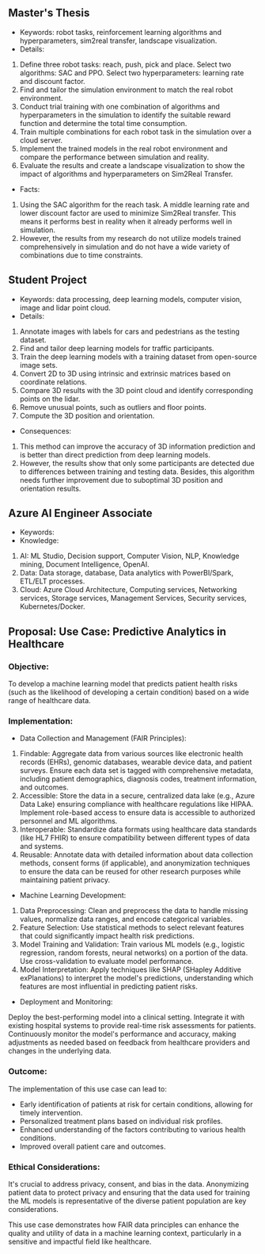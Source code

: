 ## Master's Thesis
- Keywords: robot tasks, reinforcement learning algorithms and hyperparameters, sim2real transfer, landscape visualization.
- Details:
1. Define three robot tasks: reach, push, pick and place. Select two algorithms: SAC and PPO. Select two hyperparameters: learning rate and discount factor. 
2. Find and tailor the simulation environment to match the real robot environment.
3. Conduct trial training with one combination of algorithms and hyperparameters in the simulation to identify the suitable reward function and determine the total time consumption.
4. Train multiple combinations for each robot task in the simulation over a cloud server.
5. Implement the trained models in the real robot environment and compare the performance between simulation and reality.
6. Evaluate the results and create a landscape visualization to show the impact of algorithms and hyperparameters on Sim2Real Transfer.
- Facts:
1. Using the SAC algorithm for the reach task. A middle learning rate and lower discount factor are used to minimize Sim2Real transfer. This means it performs best in reality when it already performs well in simulation.
2. However, the results from my research do not utilize models trained comprehensively in simulation and do not have a wide variety of combinations due to time constraints.
## Student Project
- Keywords: data processing, deep learning models, computer vision, image and lidar point cloud.
- Details:
1. Annotate images with labels for cars and pedestrians as the testing dataset.
2. Find and tailor deep learning models for traffic participants.
3. Train the deep learning models with a training dataset from open-source image sets.
4. Convert 2D to 3D using intrinsic and extrinsic matrices based on coordinate relations.
5. Compare 3D results with the 3D point cloud and identify corresponding points on the lidar.
6. Remove unusual points, such as outliers and floor points.
7. Compute the 3D position and orientation.
- Consequences:
1. This method can improve the accuracy of 3D information prediction and is better than direct prediction from deep learning models.
2. However, the results show that only some participants are detected due to differences between training and testing data. Besides, this algorithm needs further improvement due to suboptimal 3D position and orientation results.
## Azure AI Engineer Associate
- Keywords:
- Knowledge:
1. AI: ML Studio, Decision support, Computer Vision, NLP, Knowledge mining, Document Intelligence, OpenAI.
2. Data: Data storage, database, Data analytics with PowerBI/Spark, ETL/ELT processes.
3. Cloud: Azure Cloud Architecture, Computing services, Networking services, Storage services, Management Services, Security services, Kubernetes/Docker.
## Proposal: Use Case: Predictive Analytics in Healthcare
### Objective:
To develop a machine learning model that predicts patient health risks (such as the likelihood of developing a certain condition) based on a wide range of healthcare data.

### Implementation:
- Data Collection and Management (FAIR Principles):

1. Findable: Aggregate data from various sources like electronic health records (EHRs), genomic databases, wearable device data, and patient surveys. Ensure each data set is tagged with comprehensive metadata, including patient demographics, diagnosis codes, treatment information, and outcomes.
2. Accessible: Store the data in a secure, centralized data lake (e.g., Azure Data Lake) ensuring compliance with healthcare regulations like HIPAA. Implement role-based access to ensure data is accessible to authorized personnel and ML algorithms.
3. Interoperable: Standardize data formats using healthcare data standards (like HL7 FHIR) to ensure compatibility between different types of data and systems.
4. Reusable: Annotate data with detailed information about data collection methods, consent forms (if applicable), and anonymization techniques to ensure the data can be reused for other research purposes while maintaining patient privacy.

- Machine Learning Development:

1. Data Preprocessing: Clean and preprocess the data to handle missing values, normalize data ranges, and encode categorical variables.
2. Feature Selection: Use statistical methods to select relevant features that could significantly impact health risk predictions.
3. Model Training and Validation: Train various ML models (e.g., logistic regression, random forests, neural networks) on a portion of the data. Use cross-validation to evaluate model performance.
4. Model Interpretation: Apply techniques like SHAP (SHapley Additive exPlanations) to interpret the model's predictions, understanding which features are most influential in predicting patient risks.

- Deployment and Monitoring:

Deploy the best-performing model into a clinical setting. Integrate it with existing hospital systems to provide real-time risk assessments for patients.
Continuously monitor the model's performance and accuracy, making adjustments as needed based on feedback from healthcare providers and changes in the underlying data.

### Outcome:
The implementation of this use case can lead to:

- Early identification of patients at risk for certain conditions, allowing for timely intervention.
- Personalized treatment plans based on individual risk profiles.
- Enhanced understanding of the factors contributing to various health conditions.
- Improved overall patient care and outcomes.

### Ethical Considerations:
It's crucial to address privacy, consent, and bias in the data. Anonymizing patient data to protect privacy and ensuring that the data used for training the ML models is representative of the diverse patient population are key considerations.

This use case demonstrates how FAIR data principles can enhance the quality and utility of data in a machine learning context, particularly in a sensitive and impactful field like healthcare.
